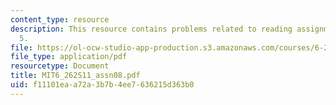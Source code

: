 ```yaml
---
content_type: resource
description: This resource contains problems related to reading assignments chapter
  5.
file: https://ol-ocw-studio-app-production.s3.amazonaws.com/courses/6-262-discrete-stochastic-processes-spring-2011/f11101eaa72a3b7b4ee7636215d363b0_MIT6_262S11_assn08.pdf
file_type: application/pdf
resourcetype: Document
title: MIT6_262S11_assn08.pdf
uid: f11101ea-a72a-3b7b-4ee7-636215d363b0
---
```

